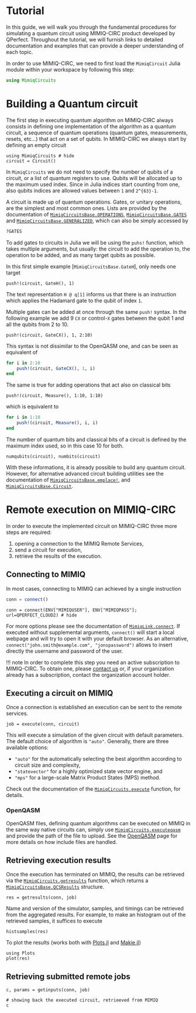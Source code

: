 # Tutorial

In this guide, we will walk you through the fundamental procedures for simulating a quantum circuit using MIMIQ-CIRC product developed by QPerfect. Throughout the tutorial, we will furnish links to detailed documentation and examples that can provide a deeper understanding of each topic.

In order to use MIMIQ-CIRC, we need to first load the `MimiqCircuit` Julia module within your workspace by following this step:

```julia
using MimiqCircuits
```

# Building a Quantum circuit

The first step in executing quantum algorithm on MIMIQ-CIRC always consists in defining one implementation of the algorithm as a quantum circuit, a sequence of quantum operations (quantum gates, measurements, resets, etc...) that act on a set of qubits. In MIMIQ-CIRC we always start by defining an empty circuit

```@example ghz
using MimiqCircuits # hide
circuit = Circuit()
```

In `MimiqCircuits` we do not need to specify the number of qubits of a circuit, or a list of quantum registers to use. Qubits will be allocated up to the maximum used index. Since in Julia indices start counting from one, also qubits indices are allowed values between ``1`` and ``2^{63}-1``.

A circuit is made up of quantum operations. Gates, or unitary operations, are the simplest and most common ones. Lists are provided by the documentation of [`MimiqCircuitsBase.OPERATIONS`](@ref), [`MimiqCircuitsBase.GATES`](@ref) and [`MimiqCircuitsBase.GENERALIZED`](@ref), which can also be simply accessed by

```julia
?GATES
```

To add gates to circuits in Julia we will be using the `puhs!` function, which takes multiple arguments, but usually: the circuit to add the operation to, the operation to be added, and as many target qubits as possible.

In this first simple example [`MimiqCircuitsBase.GateH`], only needs one target

```@example ghz
push!(circuit, GateH(), 1)
```

The text representation `H @ q[1]` informs us that there is an instruction which applies the Hadamard gate to the qubit of index `1`.

Multiple gates can be added at once through the same `push!` syntax. In the following example we add 9 `CX` or control-`X` gates between the qubit 1 and all the qubits from 2 to 10.

```@example ghz
push!(circuit, GateCX(), 1, 2:10)
```

This syntax is not dissimilar to the OpenQASM one, and can be seen as equivalent of

```julia
for i in 2:10
    push!(circuit, GateCX(), 1, i)
end
```

The same is true for adding operations that act also on classical bits

```@example ghz
push!(circuit, Measure(), 1:10, 1:10)
```

which is equivalent to

```julia
for i in 1:10
    push!(circuit, Measure(), i, i)
end
```

The number of quantum bits and classical bits of a circuit is defined by the maximum index used, so in this case 10 for both.

```example ghz
numqubits(circuit), numbits(circuit)
```

With these informations, it is already possible to build any quantum circuit. However, for alternative advanced circuit building utilities see the documentation of [`MimiqCircuitsBase.emplace!`](@ref), and [`MimiqCircuitsBase.Circuit`](@ref).

# Remote execution on MIMIQ-CIRC

In order to execute the implemented circuit on MIMIQ-CIRC three more steps are required:

1. opening a connection to the MIMIQ Remote Services,
2. send a circuit for execution,
3. retrieve the results of the execution.

## Connecting to MIMIQ

In most cases, connecting to MIMIQ can achieved by a single instruction

```julia
conn = connect()
```

```@example ghz
conn = connect(ENV["MIMIQUSER"], ENV["MIMIQPASS"]; url=QPERFECT_CLOUD2) # hide
```

For more options please see the documentation of [`MimiqLink.connect`](@ref). If executed without supplemental arguments, `connect()` will start a local webpage and will try to open it with your default browser. As an alternative, `connect("john.smith@example.com", "jonspassword")` allows to insert directly the username and password of the user.

!!! note
    In order to complete this step you need an active subscription to MIMIQ-CIRC. To obtain one, please [contact us](https://qperfect.io) or, if your organization already has a subscription, contact the organization account holder.


## Executing a circuit on MIMIQ

Once a connection is established an execution can be sent to the remote services.

```@example ghz
job = execute(conn, circuit)
```

This will execute a simulation of the given circuit with default parameters. The default choice of algorithm is `"auto"`.  Generally, there are three available options:

* `"auto"` for the automatically selecting the best algorithm according to circuit size and complexity,
* `"statevector"` for a highly optimized state vector engine, and
* `"mps"` for a large-scale Matrix Product States (MPS) method.

Check out the documentation of the [`MimiqCircuits.execute`](@ref) function, for details.

### OpenQASM

OpenQASM files, defining quantum algorithms can be executed on MIMIQ in the same way native circuits can, simply use [`MimiqCircuits.executeqasm`](@ref) and provide the path of the file to upload.
See the [OpenQASM](manual/openqasm.md) page for more details on how include files are handled.

## Retrieving execution results

Once the execution has terminated on MIMIQ, the results can be retrieved via the [`MimiqCircuits.getresults`](@ref) function, which returns a [`MimiqCircuitsBase.QCSResults`](@ref) structure.

```@example ghz
res = getresults(conn, job)
```

Name and version of the simulator, samples, and timings can be retrieved from the aggregated results. For example, to make an histogram out of the retrieved samples, it suffices to execute

```@example ghz
histsamples(res)
```

To plot the results (works both with [Plots.jl](https://docs.juliaplots.org/stable/) and [Makie.jl](https://docs.makie.org/stable/))

```@example ghz
using Plots
plot(res)
```

## Retrieving submitted remote jobs

```@example ghz
c, params = getinputs(conn, job)

# showing back the executed circuit, retrieeved from MIMIQ
c
```
